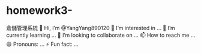 # homework3-
倉儲管理系統
👋 Hi, I’m @YangYang890120
👀 I’m interested in ...
🌱 I’m currently learning ...
💞️ I’m looking to collaborate on ...
📫 How to reach me ...
😄 Pronouns: ...
⚡ Fun fact: ...
